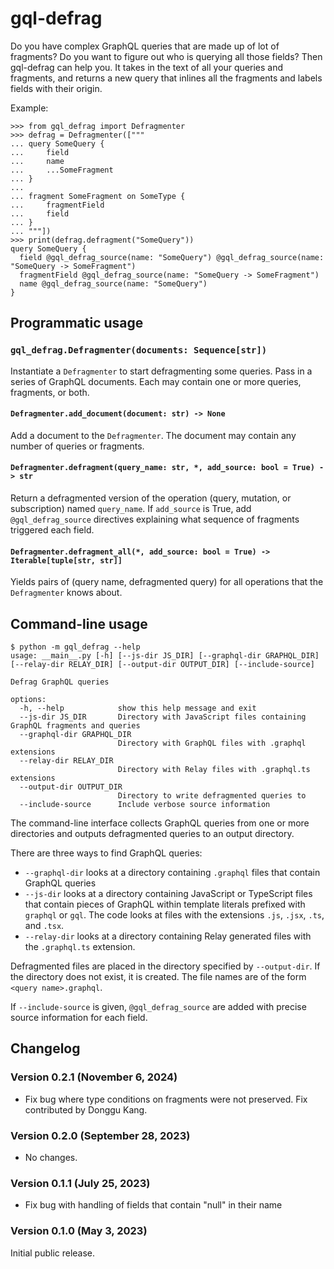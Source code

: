# gql-defrag

Do you have complex GraphQL queries that are made up of lot of fragments? Do you want to
figure out who is querying all those fields? Then gql-defrag can help you. It takes in
the text of all your queries and fragments, and returns a new query that inlines all the
fragments and labels fields with their origin.

Example:

    >>> from gql_defrag import Defragmenter
    >>> defrag = Defragmenter(["""
    ... query SomeQuery {
    ...     field
    ...     name
    ...     ...SomeFragment
    ... }
    ...
    ... fragment SomeFragment on SomeType {
    ...     fragmentField
    ...     field
    ... }
    ... """])
    >>> print(defrag.defragment("SomeQuery"))
    query SomeQuery {
      field @gql_defrag_source(name: "SomeQuery") @gql_defrag_source(name: "SomeQuery -> SomeFragment")
      fragmentField @gql_defrag_source(name: "SomeQuery -> SomeFragment")
      name @gql_defrag_source(name: "SomeQuery")
    }

## Programmatic usage

### `gql_defrag.Defragmenter(documents: Sequence[str])`

Instantiate a `Defragmenter` to start defragmenting some queries. Pass in a series of
GraphQL documents. Each may contain one or more queries, fragments, or both.

#### `Defragmenter.add_document(document: str) -> None`

Add a document to the `Defragmenter`. The document may contain any number of queries or
fragments.

#### `Defragmenter.defragment(query_name: str, *, add_source: bool = True) -> str`

Return a defragmented version of the operation (query, mutation, or subscription) named
`query_name`. If `add_source` is True, add `@gql_defrag_source` directives explaining
what sequence of fragments triggered each field.

#### `Defragmenter.defragment_all(*, add_source: bool = True) -> Iterable[tuple[str, str]]`

Yields pairs of (query name, defragmented query) for all operations that the
`Defragmenter` knows about.

## Command-line usage

```
$ python -m gql_defrag --help
usage: __main__.py [-h] [--js-dir JS_DIR] [--graphql-dir GRAPHQL_DIR] [--relay-dir RELAY_DIR] [--output-dir OUTPUT_DIR] [--include-source]

Defrag GraphQL queries

options:
  -h, --help            show this help message and exit
  --js-dir JS_DIR       Directory with JavaScript files containing GraphQL fragments and queries
  --graphql-dir GRAPHQL_DIR
                        Directory with GraphQL files with .graphql extensions
  --relay-dir RELAY_DIR
                        Directory with Relay files with .graphql.ts extensions
  --output-dir OUTPUT_DIR
                        Directory to write defragmented queries to
  --include-source      Include verbose source information
```

The command-line interface collects GraphQL queries from one or more directories and
outputs defragmented queries to an output directory.

There are three ways to find GraphQL queries:

- `--graphql-dir` looks at a directory containing `.graphql` files that contain GraphQL
  queries
- `--js-dir` looks at a directory containing JavaScript or TypeScript files that contain
  pieces of GraphQL within template literals prefixed with `graphql` or `gql`. The code
  looks at files with the extensions `.js`, `.jsx`, `.ts`, and `.tsx`.
- `--relay-dir` looks at a directory containing Relay generated files with the
  `.graphql.ts` extension.

Defragmented files are placed in the directory specified by `--output-dir`. If the
directory does not exist, it is created. The file names are of the form
`<query name>.graphql`.

If `--include-source` is given, `@gql_defrag_source` are added with precise source
information for each field.

## Changelog

### Version 0.2.1 (November 6, 2024)

- Fix bug where type conditions on fragments were not preserved. Fix contributed by
  Donggu Kang.

### Version 0.2.0 (September 28, 2023)

- No changes.

### Version 0.1.1 (July 25, 2023)

- Fix bug with handling of fields that contain "null" in their name

### Version 0.1.0 (May 3, 2023)

Initial public release.
